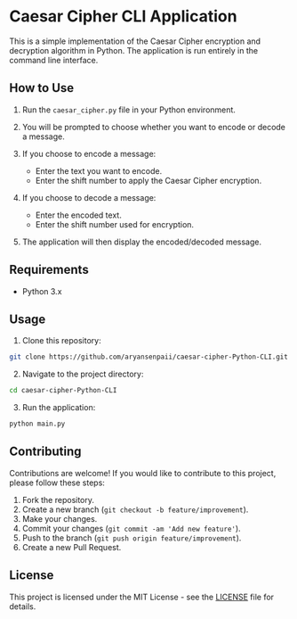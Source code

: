 
# Caesar Cipher CLI Application

This is a simple implementation of the Caesar Cipher encryption and decryption algorithm in Python. The application is run entirely in the command line interface.

## How to Use

1. Run the `caesar_cipher.py` file in your Python environment.

2. You will be prompted to choose whether you want to encode or decode a message.

3. If you choose to encode a message:
   - Enter the text you want to encode.
   - Enter the shift number to apply the Caesar Cipher encryption.

4. If you choose to decode a message:
   - Enter the encoded text.
   - Enter the shift number used for encryption.

5. The application will then display the encoded/decoded message.

## Requirements

- Python 3.x

## Usage

1. Clone this repository:

```bash
git clone https://github.com/aryansenpaii/caesar-cipher-Python-CLI.git
```

2. Navigate to the project directory:

```bash
cd caesar-cipher-Python-CLI
```

3. Run the application:

```bash
python main.py
```

## Contributing

Contributions are welcome! If you would like to contribute to this project, please follow these steps:

1. Fork the repository.
2. Create a new branch (`git checkout -b feature/improvement`).
3. Make your changes.
4. Commit your changes (`git commit -am 'Add new feature'`).
5. Push to the branch (`git push origin feature/improvement`).
6. Create a new Pull Request.

## License

This project is licensed under the MIT License - see the [LICENSE](LICENSE) file for details.
```

